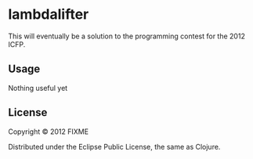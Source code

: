 # lambdalifter

This will eventually be a solution to the programming contest for the 2012 ICFP.

## Usage

Nothing useful yet

## License

Copyright © 2012 FIXME

Distributed under the Eclipse Public License, the same as Clojure.
